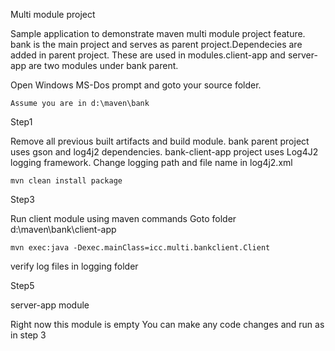 Multi module project

Sample application to demonstrate maven multi module project feature.
bank is the main project and serves as parent project.Dependecies are added in parent project. These are used in modules.client-app and server-app are two modules under bank parent.

Open Windows MS-Dos prompt and goto your source folder.

	Assume you are in d:\maven\bank

Step1

Remove all previous built artifacts and build module.
bank parent project uses gson and log4j2 dependencies.
bank-client-app project uses Log4J2 logging framework.
Change logging path and file name in log4j2.xml

	mvn clean install package

Step3 

Run client module using maven commands
Goto folder d:\maven\bank\client-app

	mvn exec:java -Dexec.mainClass=icc.multi.bankclient.Client

verify log files in logging folder

Step5

server-app module

Right now this module is empty
You can make any code changes and run as in step 3